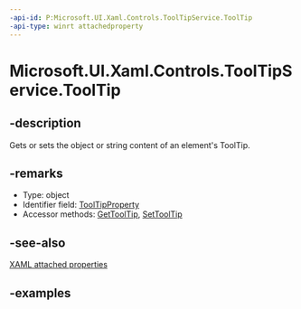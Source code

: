 ```yaml
---
-api-id: P:Microsoft.UI.Xaml.Controls.ToolTipService.ToolTip
-api-type: winrt attachedproperty
---
```


# Microsoft.UI.Xaml.Controls.ToolTipService.ToolTip

<!--
see GetToolTip, and SetToolTip
-->


## -description

Gets or sets the object or string content of an element's ToolTip.

## -remarks

<ul><li>Type: object</li><li>Identifier field: <a href="/uwp/api/windows.ui.xaml.controls.tooltipservice.tooltipproperty">ToolTipProperty</a></li><li>Accessor methods: <a href="/uwp/api/windows.ui.xaml.controls.tooltipservice.gettooltip">GetToolTip</a>, <a href="/uwp/api/windows.ui.xaml.controls.tooltipservice.settooltip">SetToolTip</a></li></ul>

## -see-also

[XAML attached properties](/windows/uwp/xaml-platform/attached-properties-overview)

## -examples


